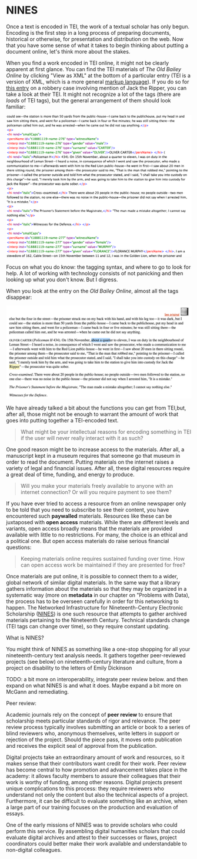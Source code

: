 # NINES

Once a text is encoded in TEI, the work of a textual scholar has only begun. Encoding is the first step in a long process of preparing documents, historical or otherwise, for presentation and distribution on the web. Now that you have some sense of what it takes to begin thinking about putting a document online, let's think more about the stakes.

When you find a work encoded in TEI online, it might not be clearly apparent at first glance. You can find the TEI materials of _The Old Bailey Online_ by clicking "View as XML" at the bottom of a particular entry \(TEI is a version of XML, which is a more general [markup language](https://en.wikipedia.org/wiki/Markup_language)\). If you do so for [this entry](http://www.oldbaileyonline.org/browse.jsp?id=t18881119-50&div=t18881119-50&terms=ripper#highlight) on a robbery case involving mention of Jack the Ripper, you can take a look at their TEI. It might not recognize a lot of the tags \(there are _loads_ of TEI tags\), but the general arrangement of them should look familiar:

![Jack the Ripper TEI](/assets/old_bailey_tei.png)

Focus on what you do know: the tagging syntax, and where to go to look for help. A lot of working with technology consists of not panicking and then looking up what you don't know. But I digress.

When you look at the entry on the _Old Bailey Online_, almost all the tags disappear:

![Same entry without TEI](/assets/old_bailey_sans_tei.png)

We have already talked a bit about the functions you can get from TEI,but, after all, those might not be enough to warrant the amount of work that goes into putting together a TEI-encoded text.

> What might be your intellectual reasons for encoding something in TEI if the user will never really interact with it as such?

One good reason might be to increase access to the materials. After all, a manuscript kept in a museum requires that someone go that museum in order to read the document. Putting materials on the internet raises a variety of legal and financial issues. After all, these digital resources require a great deal of time, funding, and energy to produce.

> Will you make your materials freely available to anyone with an internet connection?
> Or will you require payment to see them?

If you have ever tried to access a resource from an online newspaper only to be told that you need to subscribe to see their content, you have encountered such **paywalled** materials. Resources like these can be juxtaposed with **open access** materials. While there are different levels and variants, open access broadly means that the materials are provided available with little to no restrictions. For many, the choice is an ethical and a political one. But open access materials do raise serious financial questions:

> Keeping materials online requires sustained funding over time. How can open access work be maintained if they are presented for free?

Once materials are put online, it is possible to connect them to a wider, global network of similar digital materials. In the same way that a library gathers information about the materials so that they may be organized in a systematic way \(more on  **metadata** in our chapter on "Problems with Data\), the process has to be overseen carefully in order for this networking to happen. The Networked Infrastructure for Nineteenth-Century Electronic Scholarship \([NINES](https://www.nines.org)\) is one such resource that attempts to gather archived materials pertaining to the Nineteenth Century. Technical standards change \(TEI tags can change over time\), so they require constant updating.

What is NINES?

You might think of NINES as something like a one-stop shopping for all your nineteenth-century text analysis needs.  It gathers together peer-reviewed projects \(see below\) on nineteenth-century literature and culture, from a project on disability to the letters of Emily Dickinson 

TODO: a bit more on interoperability, integrate peer review below. and then expand on what NINES is and what it does. Maybe expand a bit more on McGann and remediating.

Peer review:

Academic journals rely on the concept of **peer review** to ensure that scholarship meets particular standards of rigor and relevance. The peer review process typically involves submitting an article or book to a series of blind reviewers who, anonymous themselves, write letters in support or rejection of the project. Should the piece pass, it moves onto publication and receives the explicit seal of approval from the publication.

Digital projects take an extraordinary amount of work and resources, so it makes sense that their contributors want credit for their work. Peer review has become central to how promotion and advancement takes place in the academy: it allows faculty members to assure their colleagues that their work is worthy of funding, among other reasons. Digital projects present unique complications to this process: they require reviewers who understand not only the content but also the technical aspects of a project. Furthermore, it can be difficult to evaluate something like an archive, when a large part of our training focuses on the production and evaluation of essays.

One of the early missions of NINES was to provide scholars who could perform this service. By assembling digital humanities scholars that could evaluate digital archives and attest to their successes or flaws, project coordinators could better make their work available and understandable to non-digital colleagues.

